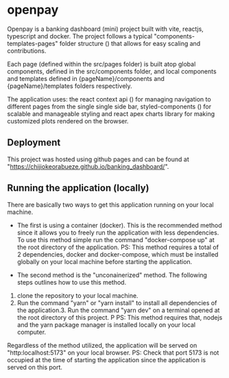 # openpay
Openpay is a banking dashboard (mini) project built with vite, reactjs, typescript and docker. The project follows a typical "components-templates-pages" folder structure () that allows for easy scaling and contributions. 

Each page (defined within the src/pages folder) is built atop global components, defined in the src/components folder, and local components and templates defined in {pageName}/components and {pageName}/templates folders respectively.

The application uses: the react context api () for managing navigation to different pages from the single single side bar, styled-components () for scalable and manageable styling and react apex charts library for making customized plots rendered on the browser.

## Deployment
This project was hosted using github pages and can be found at "https://chijiokeorabueze.github.io/banking_dashboard/".


## Running the application (locally)
There are basically two ways to get this application running on your local machine.
- The first is using a container (docker). This is the recommended method since it allows you to freely run the application with less dependencies. To use this method simple run the command "docker-compose up" at the root directory of the application. 
PS: This method requires a total of 2 dependencies, docker and docker-compose, which must be installed globally on your local machine before starting the application.


- The second method is the "unconainerized" method. The following steps outlines how to use this method.
1. clone the repository to your local machine.
2. Run the command "yarn" or "yarn install" to install all dependencies of the application.3. Run the command "yarn dev" on a terminal opened at the root directory of this project. P
PS: This method requires that, nodejs and the yarn package manager is installed locally on your local computer.

Regardless of the method utilized, the application will be served on "http:localhost:5173" on your local browser.
PS: Check that port 5173 is not occupied at the time of starting the application since the application is served on this port.